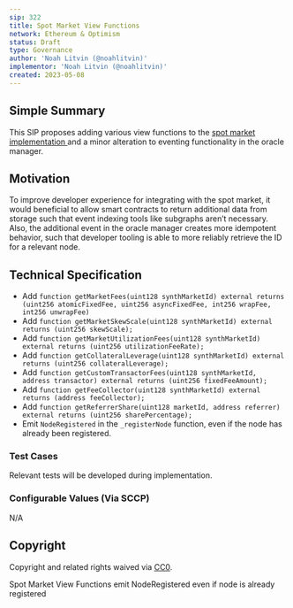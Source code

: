 ```yaml
---
sip: 322
title: Spot Market View Functions
network: Ethereum & Optimism
status: Draft
type: Governance
author: 'Noah Litvin (@noahlitvin)'
implementor: 'Noah Litvin (@noahlitvin)'
created: 2023-05-08
---
```


<!--You can leave these HTML comments in your merged SIP and delete the visible duplicate text guides, they will not appear and may be helpful to refer to if you edit it again. This is the suggested template for new SIPs. Note that an SIP number will be assigned by an editor. When opening a pull request to submit your SIP, please use an abbreviated title in the filename, `sip-draft_title_abbrev.md`. The title should be 44 characters or less.-->

## Simple Summary

<!--"If you can't explain it simply, you don't understand it well enough." Simply describe the outcome the proposed changes intends to achieve. This should be non-technical and accessible to a casual community member.-->

This SIP proposes adding various view functions to the [spot market implementation ](../sip-317) and a minor alteration to eventing functionality in the oracle manager.

## Motivation

<!--This is the problem statement. This is the *why* of the SIP. It should clearly explain *why* the current state of the protocol is inadequate.  It is critical that you explain *why* the change is needed, if the SIP proposes changing how something is calculated, you must address *why* the current calculation is inaccurate or wrong. This is not the place to describe how the SIP will address the issue!-->

To improve developer experience for integrating with the spot market, it would beneficial to allow smart contracts to return additional data from storage such that event indexing tools like subgraphs aren’t necessary. Also, the additional event in the oracle manager creates more idempotent behavior, such that developer tooling is able to more reliably retrieve the ID for a relevant node.

## Technical Specification

<!--The technical specification should outline the public API of the changes proposed. That is, changes to any of the interfaces Synthetix currently exposes or the creations of new ones.-->

- Add `function getMarketFees(uint128 synthMarketId) external returns (uint256 atomicFixedFee, uint256 asyncFixedFee, int256 wrapFee, int256 unwrapFee)`
- Add `function getMarketSkewScale(uint128 synthMarketId) external returns (uint256 skewScale);`
- Add `function getMarketUtilizationFees(uint128 synthMarketId) external returns (uint256 utilizationFeeRate);`
- Add `function getCollateralLeverage(uint128 synthMarketId) external returns (uint256 collateralLeverage);`
- Add `function getCustomTransactorFees(uint128 synthMarketId, address transactor) external returns (uint256 fixedFeeAmount);`
- Add `function getFeeCollector(uint128 synthMarketId) external returns (address feeCollector);`
- Add `function getReferrerShare(uint128 marketId, address referrer) external returns (uint256 sharePercentage);`
- Emit `NodeRegistered` in the `_registerNode` function, even if the node has already been registered.

### Test Cases

<!--Test cases for an implementation are mandatory for SIPs but can be included with the implementation..-->

Relevant tests will be developed during implementation.

### Configurable Values (Via SCCP)

<!--Please list all values configurable via SCCP under this implementation.-->

N/A

## Copyright

Copyright and related rights waived via [CC0](https://creativecommons.org/publicdomain/zero/1.0/).

Spot Market View Functions
emit NodeRegistered even if node is already registered
